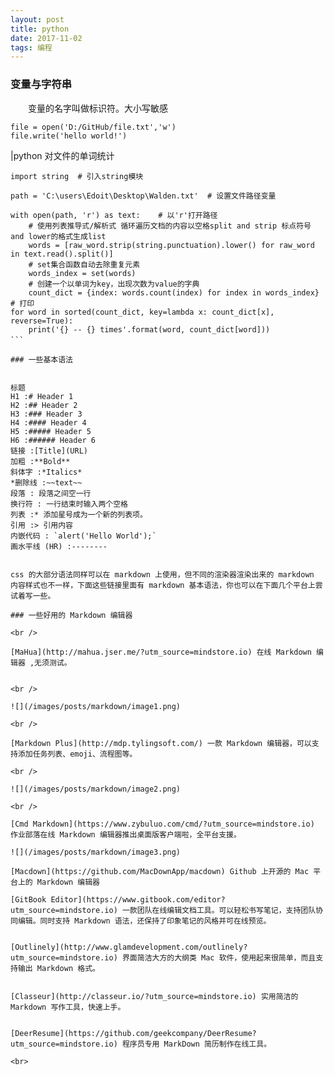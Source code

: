 ```yaml
---
layout: post
title: python
date: 2017-11-02 
tags: 编程
---
```



### 变量与字符串

　　变量的名字叫做标识符。大小写敏感     

```     
file = open('D:/GitHub/file.txt','w')
file.write('hello world!')
```         

|python 对文件的单词统计

```
import string  # 引入string模块

path = 'C:\users\Edoit\Desktop\Walden.txt'  # 设置文件路径变量

with open(path, 'r') as text:    # 以'r'打开路径
    # 使用列表推导式/解析式 循环遍历文档的内容以空格split and strip 标点符号 and lower的格式生成list
    words = [raw_word.strip(string.punctuation).lower() for raw_word in text.read().split()]
    # set集合函数自动去除重复元素
    words_index = set(words)
    # 创建一个以单词为key，出现次数为value的字典
    count_dict = {index: words.count(index) for index in words_index} # 打印
for word in sorted(count_dict, key=lambda x: count_dict[x], reverse=True):
    print('{} -- {} times'.format(word, count_dict[word]))
```　　

### 一些基本语法


标题            
H1 :# Header 1            
H2 :## Header 2           
H3 :### Header 3           
H4 :#### Header 4           
H5 :##### Header 5            
H6 :###### Header 6      
链接 :[Title](URL)        
加粗 :**Bold**        
斜体字 :*Italics*         
*删除线 :~~text~~          
段落 : 段落之间空一行           
换行符 : 一行结束时输入两个空格           
列表 :* 添加星号成为一个新的列表项。          
引用 :> 引用内容               
内嵌代码 : `alert('Hello World');`        
画水平线 (HR) :--------          
           

css 的大部分语法同样可以在 markdown 上使用，但不同的渲染器渲染出来的 markdown 内容样式也不一样，下面这些链接里面有 markdown 基本语法，你也可以在下面几个平台上尝试着写一些。

### 一些好用的 Markdown 编辑器

<br />

[MaHua](http://mahua.jser.me/?utm_source=mindstore.io) 在线 Markdown 编辑器 ,无须测试。


<br />

![](/images/posts/markdown/image1.png)

<br />

[Markdown Plus](http://mdp.tylingsoft.com/) 一款 Markdown 编辑器，可以支持添加任务列表、emoji、流程图等。

<br />

![](/images/posts/markdown/image2.png)

<br />

[Cmd Markdown](https://www.zybuluo.com/cmd/?utm_source=mindstore.io) 作业部落在线 Markdown 编辑器推出桌面版客户端啦，全平台支援。

![](/images/posts/markdown/image3.png)

[Macdown](https://github.com/MacDownApp/macdown) Github 上开源的 Mac 平台上的 Markdown 编辑器

[GitBook Editor](https://www.gitbook.com/editor?utm_source=mindstore.io) 一款团队在线编辑文档工具。可以轻松书写笔记，支持团队协同编辑。同时支持 Markdown 语法，还保持了印象笔记的风格并可在线预览。


[Outlinely](http://www.glamdevelopment.com/outlinely?utm_source=mindstore.io) 界面简洁大方的大纲类 Mac 软件，使用起来很简单，而且支持输出 Markdown 格式。


[Classeur](http://classeur.io/?utm_source=mindstore.io) 实用简洁的 Markdown 写作工具，快速上手。


[DeerResume](https://github.com/geekcompany/DeerResume?utm_source=mindstore.io) 程序员专用 MarkDown 简历制作在线工具。                

<br>